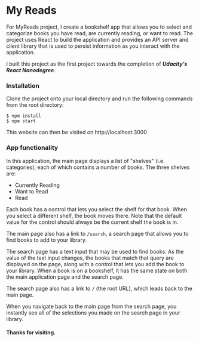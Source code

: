 # My Reads 

For MyReads project, I create a bookshelf app that allows you to select and categorize books you have read, are currently reading, or want to read. The project uses React to build the application and provides an API server and client library that is used to persist information as you interact with the application.

I built this project as the first project towards the completion of ***Udacity's React Nanodegree***. 

### Installation
Clone the project onto your local directory and run the following commands from the root directory: 
```
$ npm install
$ npm start
```
This website can then be visited on http://localhost:3000

### App functionality

In this application, the main page displays a list of "shelves" (i.e. categories), each of which contains a number of books. The three shelves are:

-   Currently Reading
-   Want to Read
-   Read

Each book has a control that lets you select the shelf for that book. When you select a different shelf, the book moves there. Note that the default value for the control should always be the current shelf the book is in.

The main page also has a link to  `/search`, a search page that allows you to find books to add to your library.

The search page has a text input that may be used to find books. As the value of the text input changes, the books that match that query are displayed on the page, along with a control that lets you add the book to your library. 
When a book is on a bookshelf, it has the same state on both the main application page and the search page.

The search page also has a link to  `/`  (the root URL), which leads back to the main page.

When you navigate back to the main page from the search page, you  instantly see all of the selections you made on the search page in your library.

#### Thanks for visiting. 
